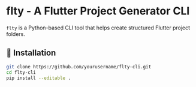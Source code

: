 # flty - A Flutter Project Generator CLI

`flty` is a Python-based CLI tool that helps create structured Flutter project folders.

## 📌 Installation

```sh
git clone https://github.com/yourusername/flty-cli.git
cd flty-cli
pip install --editable .
